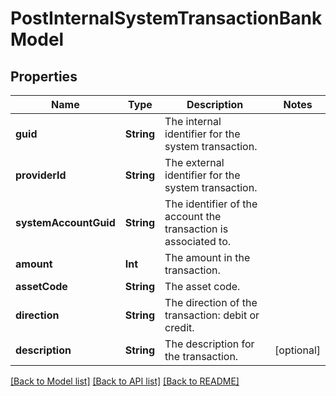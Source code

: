 # PostInternalSystemTransactionBankModel

## Properties
Name | Type | Description | Notes
------------ | ------------- | ------------- | -------------
**guid** | **String** | The internal identifier for the system transaction. | 
**providerId** | **String** | The external identifier for the system transaction. | 
**systemAccountGuid** | **String** | The identifier of the account the transaction is associated to. | 
**amount** | **Int** | The amount in the transaction. | 
**assetCode** | **String** | The asset code. | 
**direction** | **String** | The direction of the transaction: debit or credit. | 
**description** | **String** | The description for the transaction. | [optional] 

[[Back to Model list]](../README.md#documentation-for-models) [[Back to API list]](../README.md#documentation-for-api-endpoints) [[Back to README]](../README.md)


